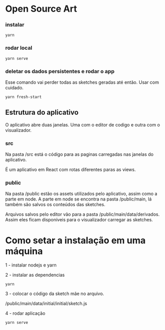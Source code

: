 # Open Source Art

### instalar

```
yarn
```

### rodar local

```
yarn serve
```

### deletar os dados persistentes e rodar o app

Esse comando vai perder todas as sketches geradas até então.
Usar com cuidado.

```
yarn fresh-start
```

## Estrutura do aplicativo

O aplicativo abre duas janelas.
Uma com o editor de codigo e outra com o visualizador.

### src

Na pasta /src está o código para as paginas carregadas nas janelas do aplicativo.

É um aplicativo em React com rotas diferentes paras as views.

### public

Na pasta /public estão os assets utilizados pelo aplicativo, assim como a parte em node.
A parte em node se encontra na pasta /public/main, lá também são salvos os conteúdos das sketches.

Arquivos salvos pelo editor vão para a pasta /public/main/data/derivados. Assim eles ficam disponíveis para o visualizador carregar as sketches.

# Como setar a instalação em uma máquina

1 - instalar nodejs e yarn

2 - instalar as dependencias

```
yarn
```

3 - colocar o código da sketch mãe no arquivo.

/public/main/data/initial/initial/sketch.js

4 - rodar aplicação

```
yarn serve
```
